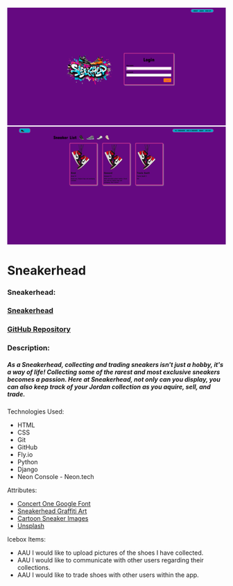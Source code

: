 

![app screenshot](main_app/static/images/app-screenshot.png)
![app screenshot](main_app/static/images/app-screenshot2.png)

# Sneakerhead





### Sneakerhead:

### [Sneakerhead](https://sneakerhead-mb.fly.dev)
### [GitHub Repository](https://github.com/marieblakely/sneakerhead.git)



### Description:

#####  As a Sneakerhead, collecting and trading sneakers isn't just a hobby, it's a way of life! Collecting some of the rarest and most exclusive sneakers becomes a passion. Here at Sneakerhead, not only can you display, you can also keep track of your Jordan collection as you aquire, sell, and trade. 


Technologies Used:

* HTML
* CSS
* Git
* GitHub
* Fly.io
* Python
* Django
* Neon Console - Neon.tech


Attributes:
* [Concert One Google Font](https://fonts.google.com/selection/embed)
* [Sneakerhead Graffiti Art](https://pixlr.com/image-generator/)
* [Cartoon Sneaker Images](https://google.com/cartoon-jordan-images/)
* [Unsplash](https://images.unsplash.com/photo-1605261208548-b820419672ad?w=400&auto=format&fit=crop&q=60&ixlib=rb-4.0.3&ixid=M3wxMjA3fDB8MHxzZWFyY2h8MzB8fHNuZWFrZXJoZWFkfGVufDB8fDB8fHww)




Icebox Items:
* AAU I would like to upload pictures of the shoes I have collected.
* AAU I would like to communicate with other users regarding their collections.
* AAU I would like to trade shoes with other users within the app.






